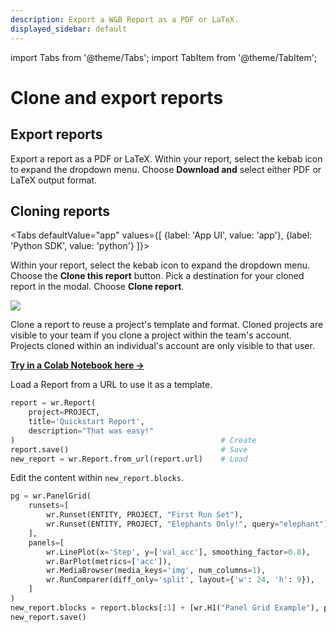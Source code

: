 ```yaml
---
description: Export a W&B Report as a PDF or LaTeX.
displayed_sidebar: default
---
```

import Tabs from '@theme/Tabs';
import TabItem from '@theme/TabItem';

# Clone and export reports

<head>
  <title>Clone and export W&B Reports</title>
</head>

## Export reports

Export a report as a PDF or LaTeX. Within your report, select the kebab icon to expand the dropdown menu. Choose **Download and** select either PDF or LaTeX output format.

## Cloning reports

<Tabs
  defaultValue="app"
  values={[
    {label: 'App UI', value: 'app'},
    {label: 'Python SDK', value: 'python'}
  ]}>
  <TabItem value="app">

Within your report, select the kebab icon to expand the dropdown menu. Choose the **Clone this report** button. Pick a destination for your cloned report in the modal. Choose **Clone report**.

![](@site/static/images/reports/clone_reports.gif)

Clone a report to reuse a project's template and format. Cloned projects are visible to your team if you clone a project within the team's account. Projects cloned within an individual's account are only visible to that user.
  </TabItem>
  <TabItem value="python">

[**Try in a Colab Notebook here →**](http://wandb.me/report\_api)

Load a Report from a URL to use it as a template.

```python
report = wr.Report(
    project=PROJECT,
    title='Quickstart Report',
    description="That was easy!"
)                                              # Create
report.save()                                  # Save
new_report = wr.Report.from_url(report.url)    # Load
```

Edit the content within `new_report.blocks`.

```python
pg = wr.PanelGrid(
    runsets=[
        wr.Runset(ENTITY, PROJECT, "First Run Set"),
        wr.Runset(ENTITY, PROJECT, "Elephants Only!", query="elephant"),
    ],
    panels=[
        wr.LinePlot(x='Step', y=['val_acc'], smoothing_factor=0.8),
        wr.BarPlot(metrics=['acc']),
        wr.MediaBrowser(media_keys='img', num_columns=1),
        wr.RunComparer(diff_only='split', layout={'w': 24, 'h': 9}),
    ]
)
new_report.blocks = report.blocks[:1] + [wr.H1("Panel Grid Example"), pg] + report.blocks[1:]
new_report.save()
```
  </TabItem>
</Tabs>

